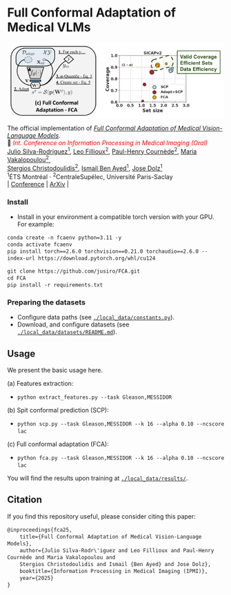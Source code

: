 
# Full Conformal Adaptation of Medical VLMs

<img src="./local_data/media/overview.png" width = "600" alt="" align=center /> <br/>

The official implementation of [*Full Conformal Adaptation of Medical Vision-Language Models*]().<br/>
📜 <span style="color:red">*Int. Conference on Information Processing in Medical Imaging (Oral)*</span> \
[Julio Silva-Rodríguez<sup>1</sup>](https://scholar.google.es/citations?user=1UMYgHMAAAAJ&hl),
[Leo Fillioux<sup>2</sup>](https://scholar.google.fr/citations?user=c0kBPnoAAAAJ&hl),
[Paul-Henry Cournède<sup>2</sup>](https://scholar.google.fr/citations?user=LGr1sroAAAAJ&hl),
[Maria Vakalopoulou<sup>2</sup>](https://scholar.google.gr/citations?user=FKUHYqMAAAAJ&hl), <br/>
[Stergios Christodoulidis<sup>2</sup>](https://scholar.google.com/citations?user=-h5w30sAAAAJ&hl), 
[Ismail Ben Ayed<sup>1</sup>](https://scholar.google.es/citations?user=29vyUccAAAAJ&hl),
[Jose Dolz<sup>1</sup>](https://scholar.google.es/citations?user=yHQIFFMAAAAJ&hl) <br/>
<sup>1</sup>ÉTS Montréal ⋅ <sup>2</sup>CentraleSupélec, Université Paris-Saclay <br/>
| [Conference](https://arxiv.org/abs/2506.06076) | [ArXiv](https://arxiv.org/abs/2506.06076) |
<br/>


### Install

* Install in your environment a compatible torch version with your GPU. For example:

```
conda create -n fcaenv python=3.11 -y
conda activate fcaenv
pip install torch==2.6.0 torchvision==0.21.0 torchaudio==2.6.0 --index-url https://download.pytorch.org/whl/cu124
```

```
git clone https://github.com/jusiro/FCA.git
cd FCA
pip install -r requirements.txt
```

### Preparing the datasets
- Configure data paths (see [`./local_data/constants.py`](./local_data/constants.py)).
- Download, and configure datasets (see [`./local_data/datasets/README.md`](./local_data/datasets/README.md)).

## Usage
We present the basic usage here.

(a) Features extraction:
- `python extract_features.py --task Gleason,MESSIDOR`

(b) Spit conformal prediction (SCP):
- `python scp.py --task Gleason,MESSIDOR --k 16 --alpha 0.10 --ncscore lac`

(c) Full conformal adaptation (FCA):
- `python fca.py --task Gleason,MESSIDOR --k 16 --alpha 0.10 --ncscore lac`

You will find the results upon training at [`./local_data/results/`](./local_data/results/).


## Citation

If you find this repository useful, please consider citing this paper:
```
@inproceedings{fca25,
    title={Full Conformal Adaptation of Medical Vision-Language Models},
    author={Julio Silva-Rodr\'iguez and Leo Fillioux and Paul-Henry Cournède and Maria Vakalopoulou and
    Stergios Christodoulidis and Ismail {Ben Ayed} and Jose Dolz},
    booktitle={Information Processing in Medical Imaging (IPMI)},
    year={2025}
}
```





















